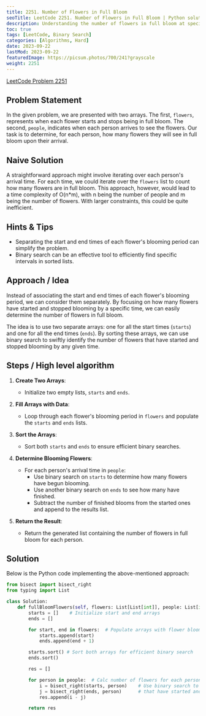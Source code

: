 ```yaml
---
title: 2251. Number of Flowers in Full Bloom
seoTitle: LeetCode 2251. Number of Flowers in Full Bloom | Python solution and explanation
description: Understanding the number of flowers in full bloom at specific times using binary search.
toc: true
tags: [LeetCode, Binary Search]
categories: [Algorithms, Hard]
date: 2023-09-22
lastMod: 2023-09-22
featuredImage: https://picsum.photos/700/241?grayscale
weight: 2251
---
```


[LeetCode Problem 2251](<https://leetcode.com/problems/number-of-flowers-in-full-bloom/>)

## Problem Statement

In the given problem, we are presented with two arrays. The first, `flowers`, represents when each flower starts and stops being in full bloom. The second, `people`, indicates when each person arrives to see the flowers. Our task is to determine, for each person, how many flowers they will see in full bloom upon their arrival.

## Naive Solution

A straightforward approach might involve iterating over each person's arrival time. For each time, we could iterate over the `flowers` list to count how many flowers are in full bloom. This approach, however, would lead to a time complexity of O(n*m), with n being the number of people and m being the number of flowers. With larger constraints, this could be quite inefficient.

## Hints & Tips

- Separating the start and end times of each flower's blooming period can simplify the problem.
- Binary search can be an effective tool to efficiently find specific intervals in sorted lists.

## Approach / Idea

Instead of associating the start and end times of each flower's blooming period, we can consider them separately. By focusing on how many flowers have started and stopped blooming by a specific time, we can easily determine the number of flowers in full bloom.

The idea is to use two separate arrays: one for all the start times (`starts`) and one for all the end times (`ends`). By sorting these arrays, we can use binary search to swiftly identify the number of flowers that have started and stopped blooming by any given time.

## Steps / High level algorithm

1. **Create Two Arrays**:
   - Initialize two empty lists, `starts` and `ends`.

2. **Fill Arrays with Data**:
   - Loop through each flower's blooming period in `flowers` and populate the `starts` and `ends` lists.

3. **Sort the Arrays**:
   - Sort both `starts` and `ends` to ensure efficient binary searches.

4. **Determine Blooming Flowers**:
   - For each person's arrival time in `people`:
     - Use binary search on `starts` to determine how many flowers have begun blooming.
     - Use another binary search on `ends` to see how many have finished.
     - Subtract the number of finished blooms from the started ones and append to the results list.

5. **Return the Result**:
   - Return the generated list containing the number of flowers in full bloom for each person.

## Solution

Below is the Python code implementing the above-mentioned approach:

```python
from bisect import bisect_right
from typing import List

class Solution:
    def fullBloomFlowers(self, flowers: List[List[int]], people: List[int]) -> List[int]:
        starts = []    # Initialize start and end arrays
        ends = []

        for start, end in flowers:  # Populate arrays with flower bloom periods
            starts.append(start)
            ends.append(end + 1)

        starts.sort() # Sort both arrays for efficient binary search
        ends.sort()

        res = []

        for person in people:  # Calc number of flowers for each person's arrival time
            i = bisect_right(starts, person)    # Use binary search to find flowers
            j = bisect_right(ends, person)      # that have started and finished blooming
            res.append(i - j)

        return res
```
